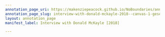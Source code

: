 ```yaml
---
annotation_page_uri: https://makenziepeacock.github.io/NoBoundaries/annotations/interview-with-donald-mckayle-2018--canvas-1-gesel-mason.json
annotation_page_slug: interview-with-donald-mckayle-2018--canvas-1-gesel-mason
layout: annotation_page
manifest_label: Interview with Donald McKayle [2018]

---
```

